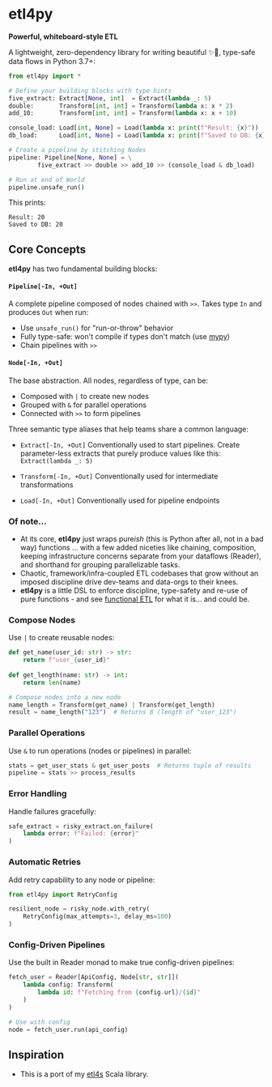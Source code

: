 # etl4py

**Powerful, whiteboard-style ETL**

A lightweight, zero-dependency library for writing beautiful ✨🍰, type-safe data flows in Python 3.7+:

```python
from etl4py import *

# Define your building blocks with type hints
five_extract: Extract[None, int]  = Extract(lambda _: 5)
double:       Transform[int, int] = Transform(lambda x: x * 2)
add_10:       Transform[int, int] = Transform(lambda x: x + 10)

console_load: Load[int, None] = Load(lambda x: print(f"Result: {x}"))
db_load:      Load[int, None] = Load(lambda x: print(f"Saved to DB: {x}"))

# Create a pipeline by stitching Nodes
pipeline: Pipeline[None, None] = \
        five_extract >> double >> add_10 >> (console_load & db_load)

# Run at end of World
pipeline.unsafe_run()
```

This prints:
```
Result: 20
Saved to DB: 20
```

## Core Concepts

**etl4py** has two fundamental building blocks:

#### `Pipeline[-In, +Out]`
A complete pipeline composed of nodes chained with `>>`. Takes type `In` and produces `Out` when run:
- Use `unsafe_run()` for "run-or-throw" behavior
- Fully type-safe: won't compile if types don't match (use [mypy](https://github.com/python/mypy))
- Chain pipelines with `>>`

#### `Node[-In, +Out]`
The base abstraction. All nodes, regardless of type, can be:
- Composed with `|` to create new nodes
- Grouped with `&` for parallel operations
- Connected with `>>` to form pipelines

Three semantic type aliases that help teams share a common language:
- `Extract[-In, +Out]`
Conventionally used to start pipelines. Create parameter-less extracts that purely produce values like this: `Extract(lambda _: 5)`

- `Transform[-In, +Out]`
Conventionally used for intermediate transformations

- `Load[-In, +Out]`
Conventionally used for pipeline endpoints

### Of note...
- At its core, **etl4py** just wraps pure*ish* (this is Python after all, not in a bad way) functions ... with a few added niceties like chaining, composition,
keeping infrastructure concerns separate from your dataflows (Reader), and shorthand for grouping parallelizable tasks.
- Chaotic, framework/infra-coupled ETL codebases that grow without an imposed discipline drive dev-teams and data-orgs to their knees.
- **etl4py** is a little DSL to enforce discipline, type-safety and re-use of pure functions - and see [functional ETL](https://maximebeauchemin.medium.com/functional-data-engineering-a-modern-paradigm-for-batch-data-processing-2327ec32c42a) for what it is... and could be.


### Compose Nodes
Use `|` to create reusable nodes:
```python
def get_name(user_id: str) -> str:
    return f"user_{user_id}"
    
def get_length(name: str) -> int:
    return len(name)

# Compose nodes into a new node
name_length = Transform(get_name) | Transform(get_length)
result = name_length("123")  # Returns 8 (length of "user_123")
```

### Parallel Operations
Use `&` to run operations (nodes or pipelines) in parallel:
```python
stats = get_user_stats & get_user_posts  # Returns tuple of results
pipeline = stats >> process_results
```

### Error Handling
Handle failures gracefully:
```python
safe_extract = risky_extract.on_failure(
    lambda error: f"Failed: {error}"
)
```

### Automatic Retries
Add retry capability to any node or pipeline:
```python
from etl4py import RetryConfig

resilient_node = risky_node.with_retry(
    RetryConfig(max_attempts=3, delay_ms=100)
)
```

### Config-Driven Pipelines
Use the built in Reader monad to make true config-driven pipelines:
```python
fetch_user = Reader[ApiConfig, Node[str, str]](
    lambda config: Transform(
        lambda id: f"Fetching from {config.url}/{id}"
    )
)

# Use with config
node = fetch_user.run(api_config)
```

## Inspiration
- This is a port of my [etl4s](https://github.com/mattlianje/etl4s) Scala library.
